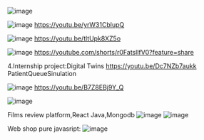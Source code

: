 ![image](https://github.com/user-attachments/assets/d3afe528-8b6e-4c6c-952e-272b03bd387f)

![image](https://github.com/user-attachments/assets/96b9818d-004b-4913-a684-c0d527268150)
https://youtu.be/yrW31CblupQ  

![image](https://github.com/user-attachments/assets/017e2d2a-6075-458d-839d-1728f8221d8b)
https://youtu.be/tltUpk8XZ5o

![image](https://github.com/user-attachments/assets/6323dc65-c65f-4219-a574-d64a6be00414)
https://youtube.com/shorts/r0FatsllfV0?feature=share

4.Internship project:Digital Twins
https://youtu.be/Dc7NZb7aukk  PatientQueueSinulation

![image](https://github.com/user-attachments/assets/70e6b2f1-e769-4f2a-bc8c-64138812ccf8)
https://youtu.be/B7Z8EBj9Y_Q

![image](https://github.com/user-attachments/assets/c659e6fc-8331-48c5-9437-fcfc4c19f1a4)

Films review platform,React Java,Mongodb 
![image](https://github.com/user-attachments/assets/dfd85ea0-57f2-4994-bb22-4049233a35da)
![image](https://github.com/user-attachments/assets/e6366654-4a66-4c46-a4e0-5fea02e5fbdc)

Web shop pure javasript:
![image](https://github.com/user-attachments/assets/be1f31ca-5935-419e-812f-ea7335ef770a)


